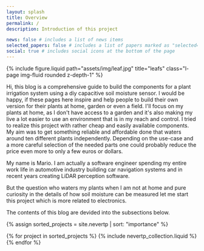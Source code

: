 ```yaml
---
layout: splash
title: Overview
permalink: /
description: Introduction of this project

news: false # includes a list of news items
selected_papers: false # includes a list of papers marked as "selected={true}"
social: true # includes social icons at the bottom of the page
---
```


{% include figure.liquid path="assets/img/leaf.jpg" title="leafs" class="l-page img-fluid rounded z-depth-1" %}

Hi, this blog is a comprehensive guide to build the components for a plant irrigation system using a diy capacitive soil moisture sensor. I would be happy, if these pages here inspire and help people to build their own version for their plants at home, garden or even a field. I'll focus on my plants at home, as I don't have access to a garden and it's also making my live a lot easier to use an environment that is in my reach and control. I tried to realize this project with rather cheap and easily available components. My aim was to get something reliable and affordable done that waters around ten different plants independently. Depending on the use-case and a more careful selection of the needed parts one could probably reduce the price even more to only a few euros or dollars.

My name is Mario. I am actually a software engineer spending my entire work life in automotive industry building car navigation systems and in recent years creating LiDAR perception software. 

But the question who waters my plants when I am not at home and pure curiosity in the details of how soil moisture can be measured let me start this project which is more related to electronics. 

The contents of this blog are devided into the subsections below. 
 
{% assign sorted_projects = site.nevertp | sort: "importance" %}

<!-- Generate cards for each project -->
<div class="container">
  <div class="row row-cols-1">
  {% for project in sorted_projects %}
    {% include nevertp_collection.liquid %}
  {% endfor %}
  </div>
</div>
